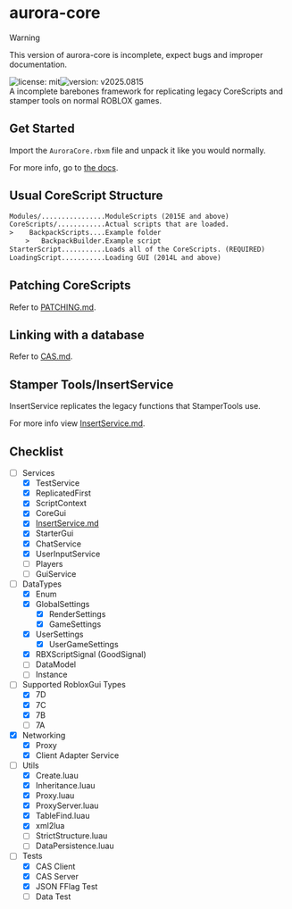 # aurora-core
> [!WARNING]
> This version of aurora-core is incomplete, expect bugs and improper documentation.

![license: mit](https://img.shields.io/badge/license-mit-orange?style=flat)![version: v2025.0815](https://img.shields.io/badge/version-v2025.0815-blue?style=flat)
<br>
A incomplete barebones framework for replicating legacy CoreScripts and stamper tools on normal ROBLOX games.

## Get Started
Import the `AuroraCore.rbxm` file and unpack it like you would normally.

For more info, go to [the docs](/docs/README.md).

## Usual CoreScript Structure
```txt
Modules/................ModuleScripts (2015E and above)
CoreScripts/............Actual scripts that are loaded.
>    BackpackScripts....Example folder
    >   BackpackBuilder.Example script
StarterScript...........Loads all of the CoreScripts. (REQUIRED)
LoadingScript...........Loading GUI (2014L and above)
```

## Patching CoreScripts
Refer to [PATCHING.md](/docs/Info/PATCHING.md).

## Linking with a database
Refer to [CAS.md](/docs/Utils/CAS.md).

## Stamper Tools/InsertService
InsertService replicates the legacy functions that StamperTools use.

For more info view [InsertService.md](/docs/Utils/InsertService.md).

## Checklist
- [ ] Services
    - [x] TestService
    - [x] ReplicatedFirst
    - [x] ScriptContext
    - [x] CoreGui
    - [x] [InsertService.md](/docs/Utils/InsertService.md)
    - [x] StarterGui
    - [x] ChatService
    - [x] UserInputService
    - [ ] Players
    - [ ] GuiService
- [ ] DataTypes
    - [x] Enum
    - [x] GlobalSettings
        - [x] RenderSettings
        - [x] GameSettings
    - [x] UserSettings
        - [x] UserGameSettings
    - [x] RBXScriptSignal (GoodSignal)
    - [ ] DataModel
    - [ ] Instance
- [ ] Supported RobloxGui Types
    - [x] 7D
    - [x] 7C
    - [x] 7B
    - [ ] 7A
- [x] Networking
    - [x] Proxy
    - [x] Client Adapter Service
- [ ] Utils
    - [x] Create.luau
    - [x] Inheritance.luau
    - [x] Proxy.luau
    - [x] ProxyServer.luau
    - [x] TableFind.luau
    - [x] xml2lua
    - [ ] StrictStructure.luau
    - [ ] DataPersistence.luau
- [ ] Tests
    - [x] CAS Client
    - [x] CAS Server
    - [x] JSON FFlag Test
    - [ ] Data Test